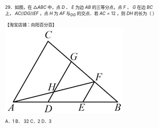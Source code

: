 29．如图，在 ${ \triangle A B C }$ 中，点 $D$ 、 $E$ 为边 $A B$ 的三等分点，点 $F$ 、 $G$ 在边 $B C$ 上， $A C / / D G / / E F$ ，点 $H$ 为 $A F$ 与$_ { D G }$ 的交点．若 $A C = 1 2$ ，则 $D H$ 的长为（ ）

【淘宝店铺：向阳百分百】
![](<../../qs_image_DB/专题1-2_一文吃透相似三角形12个模型·共14类题型（解析版）/ed478adbfc1fa4b04f37c6f01f9f28175ee0ab6a92ed2d2a68a3883978cc0fec.jpg>)

A．1 B． 32 C．2 D．3
